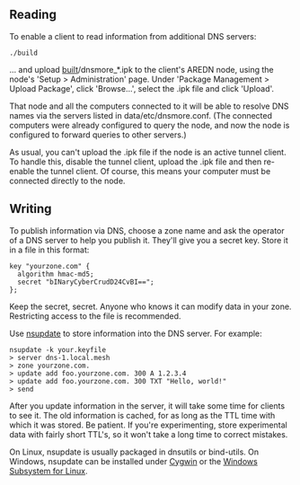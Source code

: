 ## Reading

To enable a client to read information from additional DNS servers:

`./build`

... and upload [built](built)/dnsmore_*.ipk to the client's AREDN node,
using the node's 'Setup > Administration' page. Under 'Package
Management > Upload Package', click 'Browse...', select the
.ipk file and click 'Upload'.

That node and all the computers connected to it will be able to
resolve DNS names via the servers listed in data/etc/dnsmore.conf.
(The connected computers were already configured to query the node,
and now the node is configured to forward queries to other servers.)

As usual, you can't upload the .ipk file if the node is an active
tunnel client. To handle this, disable the tunnel client, upload
the .ipk file and then re-enable the tunnel client. Of course,
this means your computer must be connected directly to the node.

## Writing

To publish information via DNS, choose a zone name
and ask the operator of a DNS server to help you publish it.
They'll give you a secret key. Store it in a file in this format:
```
key "yourzone.com" {
  algorithm hmac-md5;
  secret "bINaryCyberCrudD24CvBI==";
};
```
Keep the secret, secret.
Anyone who knows it can modify data in your zone.
Restricting access to the file is recommended.

Use [nsupdate](https://linux.die.net/man/8/nsupdate)
to store information into the DNS server. For example:
```
nsupdate -k your.keyfile
> server dns-1.local.mesh
> zone yourzone.com.
> update add foo.yourzone.com. 300 A 1.2.3.4
> update add foo.yourzone.com. 300 TXT "Hello, world!"
> send
```
After you update information in the server, it will take some time
for clients to see it. The old information is cached, for as long
as the TTL time with which it was stored. Be patient. If you're
experimenting, store experimental data with fairly short TTL's,
so it won't take a long time to correct mistakes.

On Linux, nsupdate is usually packaged in dnsutils or bind-utils.
On Windows, nsupdate can be installed under
[Cygwin](https://cygwin.com/index.html) or the
[Windows Subsystem for Linux](https://docs.microsoft.com/en-us/windows/wsl/about).
